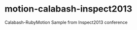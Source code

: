 motion-calabash-inspect2013
===========================

Calabash-RubyMotion Sample from Inspect2013 conference